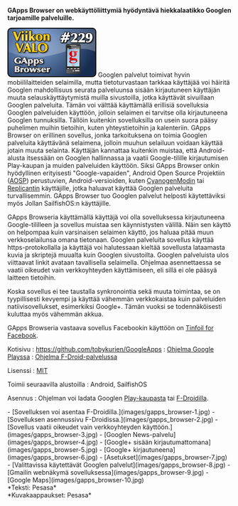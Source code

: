 <!--
Title: GApps Browser
Week: 5x21
Number: 229
Date: 2015/05/24
Pageimage: valo229-gapps_browser.png
Tags: Android,SailfishOS,Tietoturva,Google
-->

**GApps Browser on webkäyttöliittymiä hyödyntävä hiekkalaatikko Googlen
tarjoamille palveluille.**

![](images/valo229-gapps_browser.png "fig:valo229-gapps_browser.png") Googlen
palvelut toimivat hyvin mobiililaitteiden selaimilla, mutta
tietoturvastaan tarkkaa käyttäjää voi häiritä Googlen mahdollisuus
seurata palveluunsa sisään kirjautuneen käyttäjän muuta
selauskäyttäytymistä muilla sivustoilla, jotka käyttävät sivuillaan
Googlen palveluita. Tämän voi välttää käyttämällä erillisiä sovelluksia
Googlen palveluiden käyttöön, jolloin selaimen ei tarvitse olla
kirjautuneena Googlen tunnuksilla. Tällöin kuitenkin sovelluksilla on
usein suora pääsy puhelimen muihin tietoihin, kuten yhteystietoihin ja
kalenteriin. GApps Browser on erillinen sovellus, jonka tarkoituksena on
toimia Googlen palveluita käyttävänä selaimena, jolloin muuhun selailuun
voidaan käyttää jotain muuta selainta. Käyttäjän kannattaa kuitenkin
muistaa, että Android-alusta itsessään on Googlen hallinnassa ja vaatii
Google-tilille kirjautumisen Play-kaupan ja muiden palveluiden käyttöön.
Siksi GApps Browser onkin hyödyllinen erityisesti "Google-vapaiden",
Android Open Source Projektiin ([AOSP](http://source.android.com/))
perustuvien, Android-versioiden, kuten
[CyanogenModin](http://www.cyanogenmod.org/) tai
[Replicantin](http://www.replicant.us/) käyttäjille, jotka haluavat
käyttää Googlen palveluita turvallisemmin. GApps Browser tuo Googlen
palvelut helposti käytettäviksi myös Jollan SailfishOS:n käyttäjille.

GApps Browseria käyttämällä käyttäjä voi olla sovelluksessa
kirjautuneena Google-tililleen ja sovellus muistaa sen käynnistysten
välillä. Näin sen käyttö on helpompaa kuin varsinaisen selaimen käyttö,
jos haluaa pitää muun verkkoselailunsa omana tietonaan. Googlen
palveluita sovellus käyttää https-protokollalla ja käyttäjä voi
halutessaan kieltää sovellusta lataamasta kuvia ja skriptejä muualta
kuin Googlen sivustoilta. Googlen palveluista ulos viittaavat linkit
avataan tavallisella selaimella. Ohjelmaa asennettaessa se vaatii
oikeudet vain verkkoyhteyden käyttämiseen, eli sillä ei ole pääsyä
laitteen tietoihin.

Koska sovellus ei tee taustalla synkronointia sekä muuta toimintaa, se
on tyypillisesti kevyempi ja käyttää vähemmän verkkokaistaa kuin
palveluiden natiivisovellukset, esimerkiksi Google+. Tämän vuoksi se
todennäköisesti kuluttaa myös vähemmän akkua.

GApps Browseria vastaava sovellus Facebookin käyttöön on [Tinfoil for Facebook](Tinfoil_for_Facebook).

Kotisivu
:   <https://github.com/tobykurien/GoogleApps>
:   [Ohjelma Google
    Playssa](https://play.google.com/store/apps/details?id=com.tobykurien.google_news)
:   [Ohjelma
    F-Droid-palvelussa](https://f-droid.org/repository/browse/?fdfilter=gapps&fdid=com.tobykurien.google_news)

Lisenssi
:   [MIT](http://opensource.org/licenses/MIT)

Toimii seuraavilla alustoilla
:   Android, SailfishOS

Asennus
:   Ohjelman voi ladata Googlen
    [Play-kaupasta](https://play.google.com/store/apps/details?id=com.tobykurien.google_news)
    tai [F-Droidilla](F-Droid "wikilink").

<div class="psgallery" markdown="1">
-   [Sovelluksen voi asentaa F-Droidilla.](images/gapps_browser-1.jpg)
-   [Sovelluksen asennussivu F-Droidissa.](images/gapps_browser-2.jpg)
-   [Sovellus vaatii oikeudet vain verkkoyhteyden
    käyttöön.](images/gapps_browser-3.jpg)
-   [Googlen News-palvelu](images/gapps_browser-4.jpg)
-   [Google+ sisään kirjautumattomana](images/gapps_browser-5.jpg)
-   [Google+ kirjautuneena](images/gapps_browser-6.jpg)
-   [Asetukset](images/gapps_browser-7.jpg)
-   [Valittavissa käytettävät Googlen
    palvelut](images/gapps_browser-8.jpg)
-   [Gmailin webnäkymä sovelluksessa](images/gapps_browser-9.jpg)
-   [Google Maps](images/gapps_browser-10.jpg)

</div>
*Teksti: Pesasa* <br />
*Kuvakaappaukset: Pesasa*

